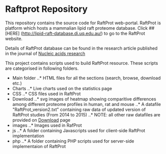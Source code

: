# Raftprot Repository
This repository contains the source code for RaftProt web-portal. 
RaftProt is platform which hosts a mammalian lipid raft proteome database. 
Click ##[HERE] (http://lipid-raft-database.di.uq.edu.au/) to go to the RaftProt website. 

Details of RaftProt database can be found in the research article published in the journal of [Nucleic acids research](http://nar.oxfordjournals.org/content/43/D1/D335.abstract)

This project contains scripts used to build RaftProt resource.
These scripts are categorised in following folders. 
* Main folder
..* HTML files for all the sections (search, browse, download etc.)
* Charts
..* Live charts used on the statistics page
* CSS
..* CSS files used in RaftProt
* Download 
..* svg images of heatmap showing comparitive differences among different proteome profiles in human, rat and mouse
..* A datafile "RaftProt_version2.txt" containing raw data of updated version of RaftProt studies (From 2014 to 2015)
..* NOTE: all other raw datafiles are provided on [Download](http://lipid-raft-database.di.uq.edu.au/download.html) page
* images
..* Images used in RafProt
* js
..* A folder containing Javascripts used for client-side RaftProt implementation
* php
..* A folder containing PHP scripts used for server-side implementaion of RaftProt
